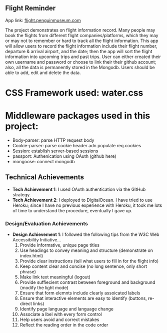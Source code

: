 ## Flight Reminder

App link: [flight.penguinmuseum.com](flight.penguinmuseum.com)

The project demonstrates on flight information record. Many people may book the flights from different flight companies/platforms, which they may or may not to remember or hard to track all the flight information. This app will allow users to record the flight information include their flight number, departure & arrival airport, and the date; then the app will sort the flight information into upcoming trips and past trips. User can either created their own username and password or choose to link their their github account; also, all the data is permanently stored in the Mongodb. Users should be able to add, edit and delete the data. 

# CSS Framework used: water.css
# Middleware packages used in this project: 
- Body-parser: parse HTTP request body
- Cookie-parser: parse cookie header adn populate req.cookies
- Session: establish server-based sessions
- passport: Authenication using OAuth (github here)
- mongoose: connect mongodb

## Technical Achievements
- **Tech Achievement 1**: I used OAuth authentication via the GitHub strategy. 
- **Tech Achievement 2**: I deployed to DigitalOcean. 
  I have tried to use Heroku; since I have no previous experience with Heroku, it took me lots of time to understand the procedure, eventually I gave up. 

### Design/Evaluation Achievements
- **Design Achievement 1**: I followed the following tips from the W3C Web Accessibility Initiative...
  1. Provide informative, unique page titles
  2. Use headings to convey meaning and structure (demonstrate on index.html)
  3. Provide clear instructions (tell what users to fill in for the flight info)
  4. Keep content clear and concise (no long sentence, only short phrase)
  5. Make link text meaningful (logout)
  6. Provide suffiecient contrast between foreground and background (modify the light mode)
  7. Ensure that form elemnts include clearly assoicated labels
  8. Ensure that interactive elements are easy to identify (buttons, re-direct links)
  9. Identify page language and language change
  10. Associate a lbel with every form control
  11. Help users avoid and correct mistakes
  12. Reflect the reading order in the code order
